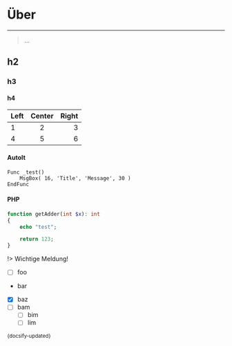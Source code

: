 # <i class="fas fa-caret-down"></i> Über

---

> ...

## h2

### h3

#### h4

|Left|Center|Right|
|:---|:---:|---:|
|1|2|3|
|4|5|6|

<!-- tabs:start -->

#### **AutoIt**

```autoit
Func _test()
    MsgBox( 16, 'Title', 'Message', 30 )
EndFunc
```

#### **PHP**

```php
function getAdder(int $x): int
{
    echo "test";

    return 123;
}
 ```

<!-- tabs:end -->

!> Wichtige Meldung!

- [ ] foo
- bar
- [x] baz
- [ ] bam
  - [ ] bim
  - [ ] lim

<script>
    // alert('test');
</script>

<small>{docsify-updated}</small>
